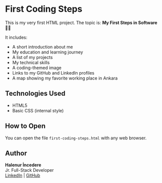 # First Coding Steps

This is my very first HTML project. The topic is: **My First Steps in Software** 👩‍💻

It includes:

- A short introduction about me
- My education and learning journey
- A list of my projects
- My technical skills
- A coding-themed image
- Links to my GitHub and LinkedIn profiles
- A map showing my favorite working place in Ankara

## Technologies Used

- HTML5
- Basic CSS (internal style)

## How to Open

You can open the file `first-coding-steps.html` with any web browser.

## Author

**Halenur İncedere**  
Jr. Full-Stack Developer  
[LinkedIn](https://www.linkedin.com/in/halenurincedere) | [GitHub](https://github.com/halenurincedere)